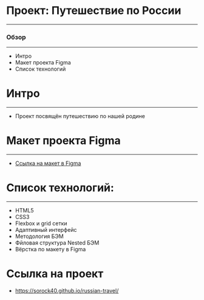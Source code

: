 # **Проект: Путешествие по России**

--------------------
### Обзор
--------------------
* Интро
* Макет проекта Figma
* Список технологий

# **Интро**
--------------------
* Проект посвящён путешествию по нашей родине

# **Макет проекта Figma**
--------------------
* [Ссылка на макет в Figma](https://www.figma.com/file/5S2WSbEFL6awjVWJ0NWL8Q/Sprint-3_-Russia-_-desktop-mobile?node-id=28503%3A0)

#  **Список технологий:**
--------------------
* HTML5
* CSS3
* Flexbox и grid сетки
* Адаптивный интерфейс
* Методология БЭМ
* Фйловая структура Nested БЭМ
* Вёрстка по макету в Figma

#  **Ссылка на проект**
* https://sorock40.github.io/russian-travel/
